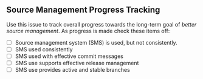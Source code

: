 ## Source Management Progress Tracking

Use this issue to track overall progress towards the long-term goal of *better source management*.
As progress is made check these items off:

- [ ] Source management system (SMS) is used, but not consistently.
- [ ] SMS used consistently
- [ ] SMS used with effective commit messages
- [ ] SMS use supports effective release management
- [ ] SMS use provides active and stable branches
